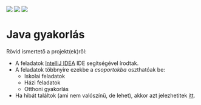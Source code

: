 [<img src="https://img.shields.io/github/last-commit/arondev/java_gyakorlas.svg">](https://github.com/arondev/java_gyakorlas/commits/master) [<img src="https://img.shields.io/github/issues-raw/arondev/java_gyakorlas.svg">](https://github.com/arondev/insiderpg/issues) [<img src="https://img.shields.io/discord/551481831309180928.svg?label=discord&logo=discord&color=%237289DA">](https://discord.gg/FcMepyM)
# Java gyakorlás 

Rövid ismertető a projekt(ek)ről: 
* A feladatok [IntelliJ IDEA][IDEA] IDE segítségével írodtak. 
* A feladatok többnyire ezekbe a _csoportokba_ oszthatóak be:
    * Iskolai feladatok
    * Házi feladatok
    * Otthoni gyakorlás
 * Ha hibát találtok (ami nem valószínű, de lehet), akkor azt jelezhetitek [itt][issues].



[IDEA]: https://www.jetbrains.com/idea/
[Issues]: https://github.com/arondev/java_gyakorlas/issues

